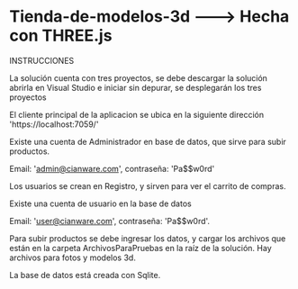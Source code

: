 # Tienda-de-modelos-3d ---> Hecha con THREE.js

INSTRUCCIONES

La solución cuenta con tres proyectos, se debe descargar la solución abrirla en Visual Studio e iniciar sin depurar, se desplegarán los tres proyectos

El cliente principal de la aplicacion se ubica en la siguiente dirección 'https://localhost:7059/'


Existe una cuenta de Administrador en base de datos, que sirve para subir productos.
        
Email: 'admin@cianware.com', contraseña: 'Pa$$w0rd'

        
Los usuarios se crean en Registro, y sirven para ver el carrito de compras.
        
Existe una cuenta de usuario en la base de datos
        
Email: 'user@cianware.com', contraseña: 'Pa$$w0rd'.

        
Para subir productos se debe ingresar los datos, y cargar los archivos que están en la carpeta ArchivosParaPruebas en la raíz de la solución. Hay archivos para fotos y modelos 3d.


La base de datos está creada con Sqlite.
